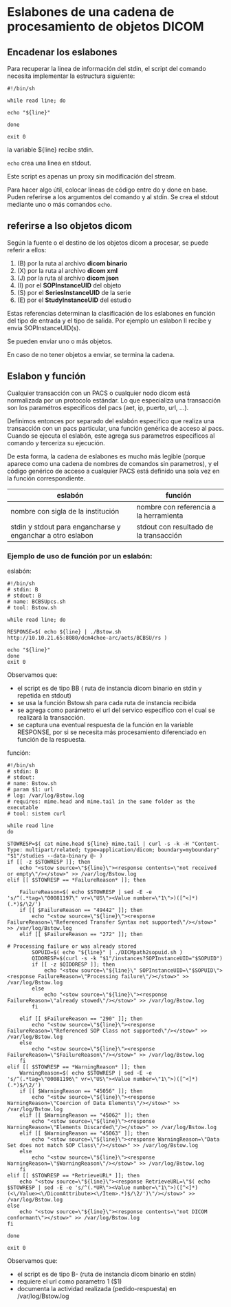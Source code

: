 # Eslabones de una cadena de procesamiento de objetos DICOM

## Encadenar los eslabones

Para recuperar la linea de información del stdin, el script del comando necesita implementar la estructura siguiente:

```
#!/bin/sh

while read line; do

echo "${line}"

done 

exit 0
```

la variable ${line} recibe stdin. 

`echo` crea una linea en stdout. 

Este script es apenas un proxy sin modificación del stream.

Para hacer algo útil, colocar lineas de código entre do y done en base. Puden referirse a los argumentos del comando y al stdin. Se crea el stdout mediante uno o más comandos `echo`.

## referirse a lso objetos dicom

Según la fuente o el destino de los objetos dicom a procesar, se puede referir a ellos:
1) (B) por la ruta al archivo **dicom binario**
2) (X) por la ruta al archivo **dicom xml**
3) (J) por la ruta al archivo **dicom json**
4) (I) por el **SOPInstanceUID** del objeto
5) (S) por el **SeriesInstanceUID** de la serie
6) (E) por el **StudyInstanceUID** del estudio

Estas referencias determinan la clasificación de los eslabones en función del tipo de entrada y el tipo de salida. Por ejemplo un eslabon II recibe y envia SOPInstanceUID(s). 

Se pueden enviar uno o más objetos. 

En caso de no tener objetos a enviar, se termina la cadena.

## Eslabon y función

Cualquier transacción con un PACS o cualquier nodo dicom está normalizada por un protocolo estándar. Lo que especializa una transacción son los paramétros específicos del pacs (aet, ip, puerto, url, ...).

Definimos entonces por separado del eslabón específico que realiza una transacción con un pacs particular, una función genérica de acceso al pacs. Cuando se ejecuta el eslabón, este agrega sus parametros específicos al comando y terceriza su ejecución. 

De esta forma, la cadena de eslabones es mucho más legible (porque aparece como una cadena de nombres de comandos sin parametros), y el código genérico de acceso a cualquier PACS está definido una sola vez en la función correspondiente.

| eslabón | función |
|--|--|
| nombre con sigla de la institución | nombre con referencia a la herramienta |
| stdin y stdout para engancharse y enganchar a otro eslabon | stdout con resultado de la transacción |

### Ejemplo de uso de función por un eslabón:

eslabón:

```
#!/bin/sh
# stdin: B
# stdout: B
# name: BCBSUpcs.sh
# tool: Bstow.sh

while read line; do

RESPONSE=$( echo ${line} | ./Bstow.sh http://10.10.21.65:8080/dcm4chee-arc/aets/BCBSU/rs )

echo "${line}"
done
exit 0
```

Observamos que:
- el script es de tipo BB ( ruta de instancia dicom binario en stdin y repetida en stdout)
- se usa la función Bstow.sh para cada ruta de instancia recibida
- se agrega como parámetro el url del servico específico con el cual se realizará la transacción.
- se captura una eventual respuesta de la función en la variable RESPONSE, por si se necesita más procesamiento diferenciado en función de la respuesta.

función:

```
#!/bin/sh
# stdin: B
# stdout:
# name: Bstow.sh
# param $1: url 
# log: /var/log/Bstow.log
# requires: mime.head and mime.tail in the same folder as the executable
# tool: sistem curl

while read line
do

STOWRESP=$( cat mime.head ${line} mime.tail | curl -s -k -H "Content-Type: multipart/related; type=application/dicom; boundary=myboundary" "$1"/studies --data-binary @- )
if [[ -z $STOWRESP ]]; then
    echo "<stow source=\"${line}\"><response contents=\"not received or empty\"/></stow>" >> /var/log/Bstow.log
elif [[ $STOWRESP == *FailureReason* ]]; then 

    FailureReason=$( echo $STOWRESP | sed -E -e 's/^(.*tag=\"00081197\" vr=\"US\"><Value number=\"1\">)([^<]*)(.*)$/\2/')
    if [[ $FailureReason == "49442" ]]; then
        echo "<stow source=\"${line}\"><response FailureReason=\"Referenced Transfer Syntax not supported\"/></stow>" >> /var/log/Bstow.log
    elif [[ $FailureReason == "272" ]]; then
            
# Processing failure or was already stored
        SOPUID=$( echo "${line}" | ./DICMpath2sopuid.sh )
        QIDORESP=$(curl -s -k "$1"/instances?SOPInstanceUID="$SOPUID")
        if [[ -z $QIDORESP ]]; then
            echo "<stow source=\"${line}\" SOPInstanceUID=\"$SOPUID\"><response FailureReason=\"Processing failure\"/></stow>" >> /var/log/Bstow.log
        else
            echo "<stow source=\"${line}\"><response FailureReason=\"already stowed\"/></stow>" >> /var/log/Bstow.log
        fi
        
    elif [[ $FailureReason == "290" ]]; then
        echo "<stow source=\"${line}\"><response FailureReason=\"Referenced SOP Class not supported\"/></stow>" >> /var/log/Bstow.log
    else
        echo "<stow source=\"${line}\"><response FailureReason=\"$FailureReason\"/></stow>" >> /var/log/Bstow.log    
    fi    
elif [[ $STOWRESP == *WarningReason* ]]; then 
    WarningReason=$( echo $STOWRESP | sed -E -e 's/^(.*tag=\"00081196\" vr=\"US\"><Value number=\"1\">)([^<]*)(.*)$/\2/')
    if [[ $WarningReason == "45056" ]]; then
        echo "<stow source=\"${line}\"><response WarningReason=\"Coercion of Data Elements\"/></stow>" >> /var/log/Bstow.log
    elif [[ $WarningReason == "45062" ]]; then
        echo "<stow source=\"${line}\"><response WarningReason=\"Elements Discarded\"/></stow>" >> /var/log/Bstow.log
    elif [[ $WarningReason == "45063" ]]; then
        echo "<stow source=\"${line}\"><response WarningReason=\"Data Set does not match SOP Class\"/></stow>" >> /var/log/Bstow.log
    else
        echo "<stow source=\"${line}\"><response WarningReason=\"$WarningReason\"/></stow>" >> /var/log/Bstow.log    
    fi
elif [[ $STOWRESP == *RetrieveURL* ]]; then
    echo "<stow source=\"${line}\"><response RetrieveURL=\"$( echo $STOWRESP | sed -E -e 's/^(.*UR\"><Value number=\"1\">)([^<]*)(<\/Value><\/DicomAttribute><\/Item>.*)$/\2/')\"/></stow>" >> /var/log/Bstow.log
else
    echo "<stow source=\"${line}\"><response contents=\"not DICOM conformant\"></stow>" >> /var/log/Bstow.log
fi

done 

exit 0
```

Observamos que:
- el script es de tipo B- (ruta de instancia dicom binario en stdin)
- requiere el url como parametro 1 ($1)
- documenta la actividad realizada (pedido-respuesta) en /var/log/Bstow.log